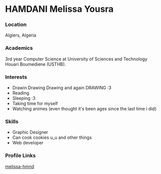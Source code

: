 # HAMDANI Melissa Yousra

### Location
Algiers, Algeria

### Academics
3rd year Computer Science at University of Sciences and Technology Houari Boumediene (USTHB).

### Interests
* Drawin Drawing Drawing and again DRAWING :3 
* Reading 
* Sleeping :3
* Taking time for myself
* Watching animes (even thought it's been ages since the last time i did)

### Skills
* Graphic Designer
* Can cook cookies u_u and other things 
* Web developer 

### Profile Links
[melissa-hmnd](https://github.com/melissa-hmnd)
